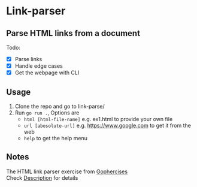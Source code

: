 # Link-parser

## Parse HTML links from a document
Todo:  
- [x] Parse links
- [x] Handle edge cases
- [x] Get the webpage with CLI

## Usage
1. Clone the repo and go to link-parse/
2. Run `go run .`, Options are
    * `html [html-file-name]` e.g. ex1.html to provide your own file
    * `url [abosolute-url]` e.g. https://www.google.com to get it from the web
    * `help` to get the help menu

## Notes
The HTML link parser exercise from [Gophercises](https://gophercises.com)  
Check [Description](Description.md) for details